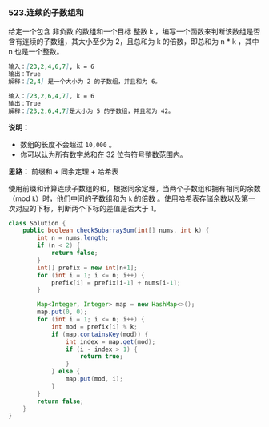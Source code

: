 ### 523.连续的子数组和

给定一个包含 非负数 的数组和一个目标 整数 k ，编写一个函数来判断该数组是否含有连续的子数组，其大小至少为 2，且总和为 k 的倍数，即总和为 n * k ，其中 n 也是一个整数。

``` markdown
输入：[23,2,4,6,7], k = 6
输出：True
解释：[2,4] 是一个大小为 2 的子数组，并且和为 6。

输入：[23,2,6,4,7], k = 6
输出：True
解释：[23,2,6,4,7]是大小为 5 的子数组，并且和为 42。
```

**说明：**

- 数组的长度不会超过 `10,000` 。
- 你可以认为所有数字总和在 32 位有符号整数范围内。



**思路：** 前缀和 + 同余定理 + 哈希表

使用前缀和计算连续子数组的和，根据同余定理，当两个子数组和拥有相同的余数（mod `k`）时，他们中间的子数组和为 `k` 的倍数 。使用哈希表存储余数以及第一次对应的下标，判断两个下标的差值是否大于 1。

``` java
class Solution {
    public boolean checkSubarraySum(int[] nums, int k) {
        int n = nums.length;
        if (n < 2) {
            return false;
        }
        int[] prefix = new int[n+1];
        for (int i = 1; i <= n; i++) {
            prefix[i] = prefix[i-1] + nums[i-1];
        }

        Map<Integer, Integer> map = new HashMap<>();
        map.put(0, 0);
        for (int i = 1; i <= n; i++) {
            int mod = prefix[i] % k;
            if (map.containsKey(mod)) {
                int index = map.get(mod);
                if (i - index > 1) {
                    return true;
                }
            } else {
                map.put(mod, i);
            }
        }
        return false;
    }
}
```



